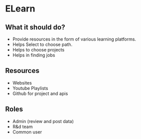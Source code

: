 # ELearn

## What it should do?
- Provide resources in the form of various learning platforms.
- Helps Select to choose path.
- Helps to choose projects
- Helps in finding jobs

## Resources
- Websites
- Youtube Playlists
- Github for project and apis

## Roles
- Admin (review and post data)
- R&d team
- Common user



